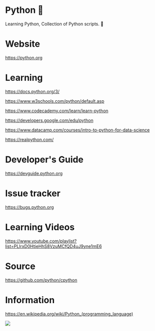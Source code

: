 # Python 🐍
Learning Python, Collection of Python scripts. 🌠

# Website
https://python.org
 
# Learning
https://docs.python.org/3/

https://www.w3schools.com/python/default.asp

https://www.codecademy.com/learn/learn-python

https://developers.google.com/edu/python

https://www.datacamp.com/courses/intro-to-python-for-data-science

https://realpython.com/

# Developer's Guide
https://devguide.python.org

# Issue tracker
https://bugs.python.org

# Learning Videos
https://www.youtube.com/playlist?list=PLlrxD0HtieHhS8VzuMCfQD4uJ9yne1mE6

# Source 
https://github.com/python/cpython

# Information 
https://en.wikipedia.org/wiki/Python_(programming_language)

[![](https://img.shields.io/badge/Made%20With%20❤️%20By-r1-blue)](https://github.com/r1)
